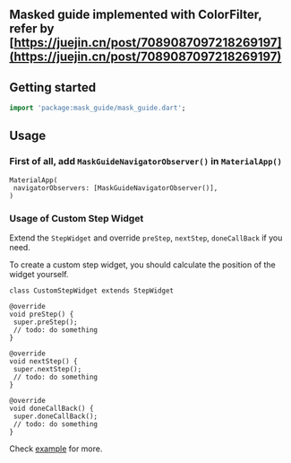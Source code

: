 ## Masked guide implemented with ColorFilter, refer by [https://juejin.cn/post/7089087097218269197](https://juejin.cn/post/7089087097218269197)

## Getting started

```dart
import 'package:mask_guide/mask_guide.dart';
```

## Usage

### First of all, add `MaskGuideNavigatorObserver()` in `MaterialApp()`

```
MaterialApp(
 navigatorObservers: [MaskGuideNavigatorObserver()],
)
```

### Usage of Custom Step Widget

Extend the `StepWidget` and override `preStep`, `nextStep`, `doneCallBack` if you need.

To create a custom step widget, you should calculate the position of the widget yourself.

```
class CustomStepWidget extends StepWidget

@override
void preStep() {
 super.preStep();
 // todo: do something
}

@override
void nextStep() {
 super.nextStep();
 // todo: do something
}

@override
void doneCallBack() {
 super.doneCallBack();
 // todo: do something
}
```
Check [example](https://github.com/Dabbit-Chan/mask_guide/tree/master/example) for more.
